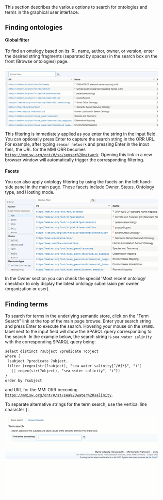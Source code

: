 This section describes the various options to search for ontologies and terms
in the graphical user interface.

## Finding ontologies

#### Global filter

To find an ontology based on its IRI, name, author, owner, or version, enter the desired string fragments
(separated by spaces) in the search box on the front (Browse ontologies) page. 

![Ontology global filter](img/ontologyfilter.gif)

This filtering is immediately applied as you enter the string in the input field.
You can optionally press Enter to capture the search string in the ORR URL. 
For example, after typing `sensor network` and pressing Enter in the inout fiels,
the URL for the MMI ORR becomes
[`https://mmisw.org/ont/#/so/sensor%20network`](https://mmisw.org/ont/#/so/sensor%20network).
Opening this link in a new browser window will automatically trigger the corresponding filtering.

#### Facets

You can also apply ontology filtering by using the facets on the left hand-side panel in the main page.
These facets include Owner, Status, Ontology type, and Hosting mode.  

![Ontology faceted filtering](img/ontologyfacets.gif)

In the Owner section you can check the special 'Most recent ontology' checkbox to only display the latest 
ontology submission per owner (organization or user).  
 
## Finding terms

To search for terms in the underlying semantic store, click on the "Term Search" link at the top of the main page browse.
Enter your search string and press Enter to execute the search.
Hovering your mouse on the `SPARQL` label next to the input field will show the SPARQL query corresponding to the search.
In the example below, the search string is `sea water salinity` with the corresponding SPARQL query being:

```
select distinct ?subject ?predicate ?object
where {
 ?subject ?predicate ?object.
 filter (regex(str(?subject), "sea water salinity[^/#]*$", "i")
   || regex(str(?object), "sea water salinity", "i"))
}
order by ?subject
```

and URL for the MMI ORR becoming 
[`https://mmisw.org/ont/#/st/sea%20water%20salinity`](https://mmisw.org/ont/#/st/sea%20water%20salinity).

To separate alternative strings for the term search, use the vertical line character `|`.

![Term search](img/termsearch.gif)
